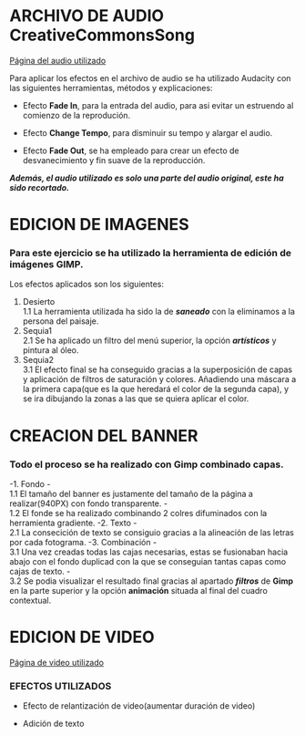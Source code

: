 

# ARCHIVO DE AUDIO **CreativeCommonsSong**

[Página del audio utilizado](https://www.bensound.com)


Para aplicar los efectos en el archivo de audio se ha utilizado Audacity
con las siguientes herramientas, métodos y explicaciones:

+ Efecto **Fade In**, para la entrada del audio, para asi evitar un estruendo al comienzo de la reprodución.

+ Efecto **Change Tempo**, para disminuir su tempo y alargar el audio.

+ Efecto **Fade Out**, se ha empleado para crear un efecto de desvanecimiento y fin suave de la reproducción.

***Además, el audio utilizado es solo una parte del audio original, este ha sido recortado.***




# EDICION DE IMAGENES

### Para este ejercicio se ha utilizado la herramienta de edición de imágenes GIMP.

Los efectos aplicados son los siguientes:

 1. Desierto<br>
 1.1 La herramienta utilizada ha sido la de ***saneado*** con la eliminamos a la persona del paisaje.
 2. Sequia1<br>
 2.1 Se ha aplicado un filtro del menú superior, la opción ***artísticos*** y pintura al óleo.
 3. Sequia2<br>
 3.1 El efecto final se ha conseguido gracias a la superposición de capas y aplicación de filtros de saturación y colores.
 		Añadiendo una máscara a la primera capa(que es la que heredará el color de la segunda capa), y se ira dibujando la zonas a las que se quiera aplicar el color.






# CREACION DEL BANNER

### Todo el proceso se ha realizado con Gimp combinado capas.

-1. Fondo
-<br>1.1 El tamaño del banner es justamente del tamaño de la página a realizar(940PX) con fondo transparente.
-<br>1.2 El fonde se ha realizado combinando 2 colres difuminados con la herramienta gradiente.
-2. Texto
-<br>2.1 La consecición de texto se consiguio gracias a la alineación de las letras por cada fotograma.
-3. Combinación
-<br>3.1 Una vez creadas todas las cajas necesarias, estas se fusionaban hacia abajo con el fondo duplicad con la que se
   conseguian tantas capas como cajas de texto.
-<br>3.2 Se podia visualizar el resultado final gracias al apartado ***filtros*** de **Gimp** en la parte superior y la opción **animación** situada al final del cuadro contextual.





# EDICION DE VIDEO


  [Página de video utilizado](https://pixabay.com/es/videos/flor-desierto-karg-seca-licuadora-11053/)

### EFECTOS UTILIZADOS

+ Efecto de relantización de video(aumentar duración de video)

+ Adición de texto



